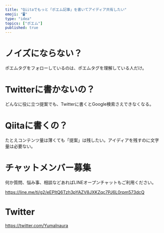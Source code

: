 ```yaml
---
title: "Qiitaでもっと「ポエム記事」を書いてアイディア共有したい"
emoji: "🖥"
type: "idea"
topics: ["ポエム"]
published: true
---
```


# ノイズにならない？

ポエムタグをフォローしているのは、ポエムタグを理解している人だけ。

# Twitterに書かないの？

どんなに役に立つ提案でも、Twitterに書くとGoogle検索さえできなくなる。

# Qiitaに書くの？

たとえコンテンツ量は薄くても「提案」は残したい。アイディアを残すのに文字量は必要ない。








<!-- Update From Qiita API -->

# チャットメンバー募集


何か質問、悩み事、相談などあればLINEオープンチャットもご利用ください。

https://line.me/ti/g2/eEPltQ6Tzh3pYAZV8JXKZqc7PJ6L0rpm573dcQ





# Twitter


https://twitter.com/YumaInaura


<!-- Update From Qiita API -->


